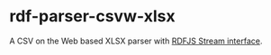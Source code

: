 # rdf-parser-csvw-xlsx

A CSV on the Web based XLSX parser with [RDFJS Stream interface](https://github.com/rdfjs/representation-task-force/).
